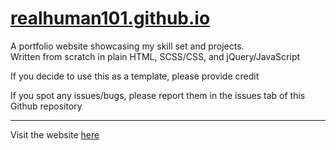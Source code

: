 # [realhuman101.github.io](https://realhuman101.github.io)
A portfolio website showcasing my skill set and projects.  
Written from scratch in plain HTML, SCSS/CSS, and jQuery/JavaScript  

If you decide to use this as a template, please provide credit  
  
If you spot any issues/bugs, please report them in the issues tab of this Github repository  
***
Visit the website [here](https://realhuman101.github.io)
